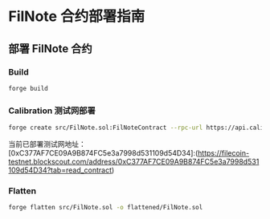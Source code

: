 # FilNote 合约部署指南

## 部署 FilNote 合约

### Build
```bash
forge build
```

### Calibration 测试网部署

```bash
forge create src/FilNote.sol:FilNoteContract --rpc-url https://api.calibration.node.glif.io/rpc/v1 --private-key <PRIVATE_KEY> --broadcast --verify --verifier sourcify -vvvv
```
当前已部署测试网地址：[0xC377AF7CE09A9B874FC5e3a7998d531109d54D34]:(https://filecoin-testnet.blockscout.com/address/0xC377AF7CE09A9B874FC5e3a7998d531109d54D34?tab=read_contract)

### Flatten
```bash
forge flatten src/FilNote.sol -o flattened/FilNote.sol
```